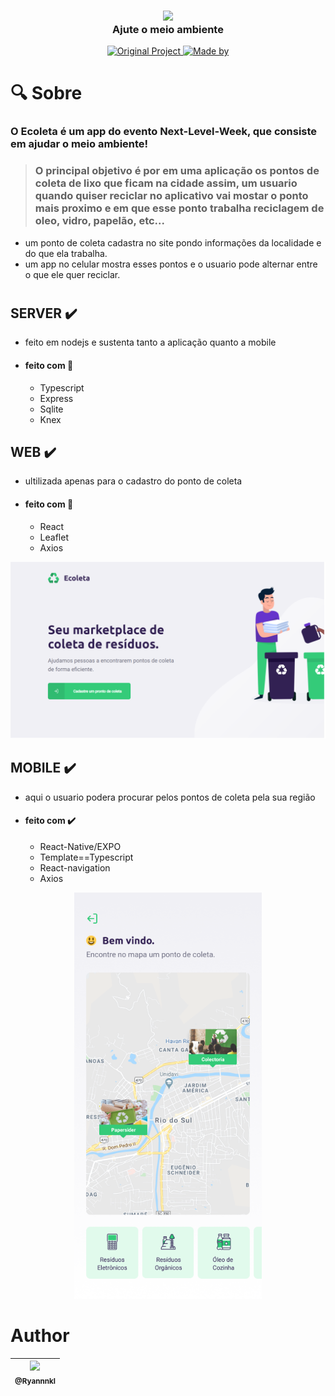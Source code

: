 <h3 align="center">
  <img src="https://img.icons8.com/color/200/000000/recycle-sign.png"/>
  <br/>
  <b>Ajute o meio ambiente</b>
</h3>

<p align="center">
  <a href="https://rocketseat.com.br">
    <img alt="Original Project" src="https://img.shields.io/badge/Original%20Project-Rocketseat-%237519C1">
  </a>
  <a href="http://github.com/Ryannnkl">
  <img alt="Made by" src="https://img.shields.io/badge/Made%20by-Ryann-blue">
  </a>

</p>

# :mag: Sobre

### O Ecoleta é um app do evento Next-Level-Week, que consiste em ajudar o meio ambiente!

> ### O principal objetivo é por em uma aplicação os pontos de coleta de lixo que ficam na cidade assim, um usuario quando quiser reciclar no aplicativo vai mostar o ponto mais proximo e em que esse ponto trabalha reciclagem de oleo, vidro, papelão, etc...

- um ponto de coleta cadastra no site pondo informações da localidade e do que ela trabalha.
- um app no celular mostra esses pontos e o usuario pode alternar entre o que ele quer reciclar.

#

## SERVER :heavy_check_mark:

- feito em nodejs e sustenta tanto a aplicação quanto a mobile
- #### feito com :wrench:
  - Typescript
  - Express
  - Sqlite
  - Knex

## WEB :heavy_check_mark:

- ultilizada apenas para o cadastro do ponto de coleta
- #### feito com :wrench:
  - React
  - Leaflet
  - Axios

<p align="center">
  <img alt="mobile app" src="./screenshots/web.png" width="1000">
</p>

## MOBILE :heavy_check_mark:

- aqui o usuario podera procurar pelos pontos de coleta pela sua região
- #### feito com :heavy_check_mark:

  - React-Native/EXPO
  - Template==Typescript
  - React-navigation
  - Axios

<p align="center">
  <img alt="mobile app" src="./screenshots/home-mobile.png" width="300">
</p>

# Author

| [<img src="https://avatars1.githubusercontent.com/u/48577990?v=4" width=115><br><sub>@Ryannnkl</sub>](https://github.com/Ryannnkl) |
| :--------------------------------------------------------------------------------------------------------------------------------: |

